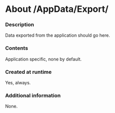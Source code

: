 ﻿# About /AppData/Export/

### Description
Data exported from the application should go here.

### Contents
Application specific, none by default.

### Created at runtime
Yes, always.

### Additional information
None.
